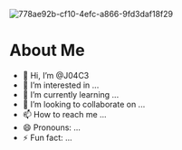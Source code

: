 ![778ae92b-cf10-4efc-a866-9fd3daf18f29](https://github.com/user-attachments/assets/00f1876a-7475-44f2-9712-bfaed38c1146)
<h1>About Me</h1>

- 👋 Hi, I’m @J04C3
- 👀 I’m interested in ...
- 🌱 I’m currently learning ...
- 💞️ I’m looking to collaborate on ...
- 📫 How to reach me ...
- 😄 Pronouns: ...
- ⚡ Fun fact: ...

<!---
J04C3/J04C3 is a ✨ special ✨ repository because its `README.md` (this file) appears on your GitHub profile.
You can click the Preview link to take a look at your changes.
--->
